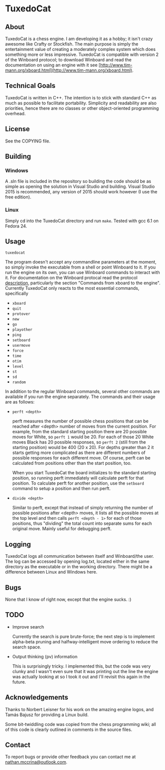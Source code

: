 # TuxedoCat

## About

TuxedoCat is a chess engine. I am developing it as a hobby; it isn't crazy
awesome like Crafty or Stockfish. The main purpose is simply the
entertainment value of creating a moderately complex system which does
something more or less impressive. TuxedoCat is compatible with version 2 of
the Winboard protocol; to download Winboard and read the documentation on
using an engine with it see
[http://www.tim-mann.org/xboard.html](http://www.tim-mann.org/xboard.html).

## Technical Goals

TuxedoCat is written in C++. The intention is to stick with standard C++ as
much as possible to facilitate portability. Simplicity and readability are also
priorities, hence there are no classes or other object-oriented programming
overhead. 

## License

See the COPYING file.

## Building

### Windows

A .sln file is included in the repository so building the code should be as
simple as opening the solution in Visual Studio and building. Visual Studio
2015 is recommended, any version of 2015 should work however (I use the free
edition).


### Linux

Simply cd into the TuxedoCat directory and run `make`. Tested with gcc 6.1 on
Fedora 24.

## Usage

`tuxedocat`

The program doesn't accept any commandline parameters at the moment, so simply
invoke the executable from a shell or point Winboard to it. If you run the
engine on its own, you can use Winboard commands to interact with it. For
documentation on the Winboard protocal read the protocol
[description](http://www.open-aurec.com/wbforum/WinBoard/engine-intf.html),
particularly the section "Commands from xboard to the engine". Currently
TuxedoCat only reacts to the most essential commands, specifically

* `xboard`
* `quit`
* `protover`
* `new`
* `go`
* `playother`
* `ping`
* `setboard`
* `usermove`
* `force`
* `time`
* `otim`
* `level`
* `st`
* `sd`
* `random`

In addition to the regular Winboard commands, several other commands are
available if you run the engine separately. The commands and their usage are
as follows:

* `perft <depth>`

    perft measures the number of possible chess positions that can be reached
    after &lt;depth&gt; number of moves from the current position. For example, from
    the standard starting position there are 20 possible moves for White, so
    `perft 1` would be 20. For each of those 20 White moves Black has 20 possible
    responses, so `perft 2` (still from the starting position) would be 400
    (20 x 20). For depths greater than 2 it starts getting more complicated as
    there are different numbers of possible responses for each different move.
    Of course, perft can be calculated from positions other than the start
    position, too. 
    
    When you start TuxedoCat the board initializes to the standard starting
    position, so running perft immediately will calculate perft for that
    position. To calculate perft for another position, use the `setboard`
    command to setup a position and then run perft.
    
* `divide <depth>`

    Similar to perft, except that instead of simply returning the number of
    possible positions after &lt;depth&gt; moves, it lists all the possible moves at
    the top level and then calls `perft <depth - 1>` for each of those
    positions, thus "dividing" the total count into separate sums for each
    original move. Mainly useful for debugging perft.

## Logging

TuxedoCat logs all communication between itself and Winboard/the user. The log
can be accessed by opening log.txt, located either in the same directory as the
executable or in the working directory. There might be a difference between
Linux and Windows here.

## Bugs

None that I know of right now, except that the engine sucks. :)

## TODO
	
* Improve search

	Currently the search is pure brute-force; the next step is to implement
	alpha-beta pruning and halfway-intelligent move ordering to reduce the
	search space.

* Output thinking (pv) information

	This is surprisingly tricky. I implemented this, but the code was very
	clunky and I wasn't even sure that it was printing out the line the
	engine was actually looking at so I took it out and I'll revisit this
	again in the future.


## Acknowledgements

Thanks to Norbert Leisner for his work on the amazing engine logos, and Tamás
Bajusz for providing a Linux build.

Some bit-twiddling code was copied from the chess programming wiki; all of this
code is clearly outlined in comments in the source files.

## Contact

To report bugs or provide other feedback you can contact me at
nathan.mccrina@outlook.com.
